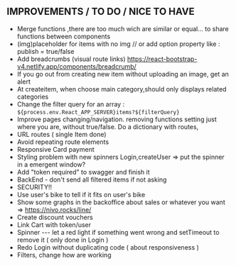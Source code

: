 ## IMPROVEMENTS / TO DO / NICE TO HAVE

- Merge functions ,there are too much wich are similar or equal... to share functions between components
- (img)placeholder for items with no img // or add option property like : publish = true/false
- Add breadcrumbs (visual route links) https://react-bootstrap-v4.netlify.app/components/breadcrumb/
- If you go out from creating new item without uploading an image, get an alert
- At createitem, when choose main category,should only displays related categories
- Change the filter query for an array : `${process.env.React_APP_SERVER}items?${filterQuery}`
- Improve pages changing/navigation. removing functions setting just where you are, without true/false. Do a dictionary with routes,
- URL routes ( single Item done)
- Avoid repeating route elements
- Responsive Card payment
- Styling problem with new spinners Login,createUser => put the spinner in a emergent window?
- Add "token required" to swagger and finish it
- BackEnd - don't send all filtered items if not asking
- SECURITY!!
- Use user's bike to tell if it fits on user's bike
- Show some graphs in the backoffice about sales or whatever you want => https://nivo.rocks/line/
- Create discount vouchers
- Link Cart with token/user
- Spinner --- let a red light if something went wrong and setTimeout to remove it ( only done in Login )
- Redo Login without duplicating code ( about responsiveness )
- Filters, change how are working
